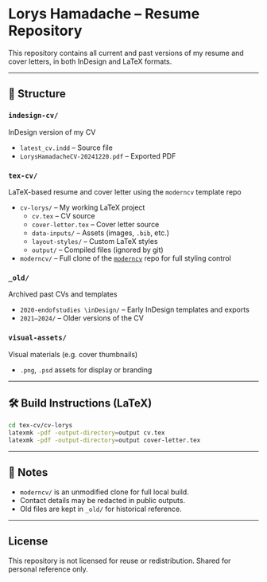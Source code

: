 # Lorys Hamadache – Resume Repository

This repository contains all current and past versions of my resume and cover letters, in both InDesign and LaTeX formats.

---

## 📁 Structure

### `indesign-cv/`

InDesign version of my CV

- `latest_cv.indd` – Source file
- `LorysHamadacheCV-20241220.pdf` – Exported PDF

### `tex-cv/`

LaTeX-based resume and cover letter using the `moderncv` template repo

- `cv-lorys/` – My working LaTeX project
  - `cv.tex` – CV source
  - `cover-letter.tex` – Cover letter source
  - `data-inputs/` – Assets (images, `.bib`, etc.)
  - `layout-styles/` – Custom LaTeX styles
  - `output/` – Compiled files (ignored by git)
- `moderncv/` – Full clone of the [`moderncv`](https://github.com/moderncv/moderncv) repo for full styling control

### `_old/`

Archived past CVs and templates

- `2020-endofstudies \inDesign/` – Early InDesign templates and exports
- `2021–2024/` – Older versions of the CV

### `visual-assets/`

Visual materials (e.g. cover thumbnails)

- `.png`, `.psd` assets for display or branding

---

## 🛠 Build Instructions (LaTeX)

```bash
cd tex-cv/cv-lorys
latexmk -pdf -output-directory=output cv.tex
latexmk -pdf -output-directory=output cover-letter.tex
```

---

## 📌 Notes

- `moderncv/` is an unmodified clone for full local build.
- Contact details may be redacted in public outputs.
- Old files are kept in `_old/` for historical reference.

---

## License

This repository is not licensed for reuse or redistribution. Shared for personal reference only.

